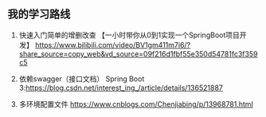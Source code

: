 ## 我的学习路线

1. 快速入门简单的增删改查
【一小时带你从0到1实现一个SpringBoot项目开发】 
https://www.bilibili.com/video/BV1gm411m7i6/?share_source=copy_web&vd_source=09f216d1fbf55e350d54781fc3f359c5

2. 依赖swagger（接口文档）
Spring Boot 3:https://blog.csdn.net/interest_ing_/article/details/136521887

3. 多环境配置文件
https://www.cnblogs.com/Chenjiabing/p/13968781.html